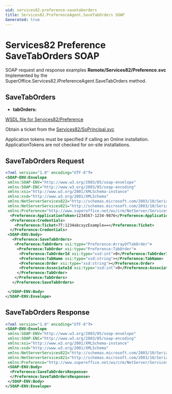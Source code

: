 ```yaml
---
uid: services82-preference-savetaborders
title: Services82.PreferenceAgent.SaveTabOrders SOAP
Generated: true
---
```


# Services82 Preference SaveTabOrders SOAP

SOAP request and response examples **Remote/Services82/Preference.svc**
Implemented by the <see cref="M:SuperOffice.Services82.IPreferenceAgent.SaveTabOrders">SuperOffice.Services82.IPreferenceAgent.SaveTabOrders</see> method.

## SaveTabOrders



* **tabOrders:** 



[WSDL file for Services82/Preference](../Services82-Preference.md)

Obtain a ticket from the [Services82/SoPrincipal.svc](../SoPrincipal/SoPrincipal.md)

Application tokens must be specified if calling an Online installation. ApplicationTokens are not checked for on-site installations.

## SaveTabOrders Request

```xml
<?xml version="1.0" encoding="UTF-8"?>
<SOAP-ENV:Envelope
 xmlns:SOAP-ENV="http://www.w3.org/2003/05/soap-envelope"
 xmlns:SOAP-ENC="http://www.w3.org/2003/05/soap-encoding"
 xmlns:xsi="http://www.w3.org/2001/XMLSchema-instance"
 xmlns:xsd="http://www.w3.org/2001/XMLSchema"
 xmlns:NetServerServices822="http://schemas.microsoft.com/2003/10/Serialization/Arrays"
 xmlns:NetServerServices821="http://schemas.microsoft.com/2003/10/Serialization/"
 xmlns:Preference="http://www.superoffice.net/ws/crm/NetServer/Services82">
  <Preference:ApplicationToken>1234567-1234-9876</Preference:ApplicationToken>
  <Preference:Credentials>
    <Preference:Ticket>7T:1234abcxyzExample==</Preference:Ticket>
  </Preference:Credentials>
 <SOAP-ENV:Body>
   <Preference:SaveTabOrders>
    <Preference:TabOrders xsi:type="Preference:ArrayOfTabOrder">
     <Preference:TabOrder xsi:type="Preference:TabOrder">
      <Preference:TabOrderId xsi:type="xsd:int">0</Preference:TabOrderId>
      <Preference:TabName xsi:type="xsd:string"></Preference:TabName>
      <Preference:Order xsi:type="xsd:string"></Preference:Order>
      <Preference:AssociateId xsi:type="xsd:int">0</Preference:AssociateId>
     </Preference:TabOrder>
    </Preference:TabOrders>
   </Preference:SaveTabOrders>

 </SOAP-ENV:Body>
</SOAP-ENV:Envelope>

```


## SaveTabOrders Response

```xml
<?xml version="1.0" encoding="UTF-8"?>
<SOAP-ENV:Envelope
 xmlns:SOAP-ENV="http://www.w3.org/2003/05/soap-envelope"
 xmlns:SOAP-ENC="http://www.w3.org/2003/05/soap-encoding"
 xmlns:xsi="http://www.w3.org/2001/XMLSchema-instance"
 xmlns:xsd="http://www.w3.org/2001/XMLSchema"
 xmlns:NetServerServices822="http://schemas.microsoft.com/2003/10/Serialization/Arrays"
 xmlns:NetServerServices821="http://schemas.microsoft.com/2003/10/Serialization/"
 xmlns:Preference="http://www.superoffice.net/ws/crm/NetServer/Services82">
 <SOAP-ENV:Body>
  <Preference:SaveTabOrdersResponse>
  </Preference:SaveTabOrdersResponse>
 </SOAP-ENV:Body>
</SOAP-ENV:Envelope>

```

